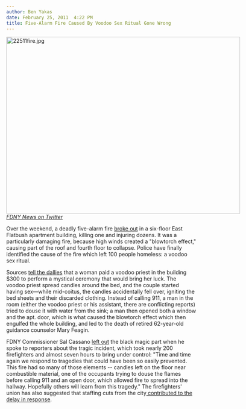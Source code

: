 ```yaml
---
author: Ben Yakas
date: February 25, 2011  4:22 PM
title: Five-Alarm Fire Caused By Voodoo Sex Ritual Gone Wrong
---
```


<p><span class="mt-enclosure mt-enclosure-image" style="display: inline;"> </span></p><div class="image-none" style=" width:620px; "> <img alt="22511fire.jpg" src="https://web.archive.org/web/20110811072954im_/http://gothamist.com/attachments/byakas/22511fire.jpg" width="620" height="469"> <br> <i><a href="https://web.archive.org/web/20110811072954/http://twitter.com/FDNYNews">FDNY News on Twitter</a></i></div> <p></p>

<p>Over the weekend, a deadly five-alarm fire <a href="https://web.archive.org/web/20110811072954/http://gothamist.com/2011/02/20/high_winds_create_blowtorch_effect.php">broke out</a> in a six-floor East Flatbush apartment building, killing one and injuring dozens. It was a particularly damaging fire, because high winds created a &quot;blowtorch effect,&quot; causing part of the roof and fourth floor to collapse. Police have finally identified the cause of the fire which left 100 people homeless: a voodoo sex ritual.</p>

<p>Sources <a href="https://web.archive.org/web/20110811072954/http://www.nydailynews.com/ny_local/2011/02/25/2011-02-25_voodoo_candles_used_in_sex_ceremony_sparked_deadly_brooklyn_blaze_sources_say.html">tell the dallies</a> that a woman paid a voodoo priest in the building $300 to perform a mystical ceremony that would bring her luck. The voodoo priest spread candles around the bed, and the couple started having sex&#x2014;while mid-coitus, the candles accidentally fell over, igniting the bed sheets and their discarded clothing. Instead of calling 911, a man in the room (either the voodoo priest or his assistant, there are conflicting reports) tried to douse it with water from the sink; a man then opened both a window and the apt. door, which is what caused the blowtorch effect which then engulfed the whole building, and led to the death of retired 62-year-old guidance counselor Mary Feagin.</p>

<p>FDNY Commissioner Sal Cassano <a href="https://web.archive.org/web/20110811072954/http://www.nypost.com/p/news/local/brooklyn/five_alarm_brooklyn_fire_started_AC3IKEuikOyvLyMjN5wuPL">left out</a> the black magic part when he spoke to reporters about the tragic incident, which took nearly 200 firefighters and almost seven hours to bring under control: &quot;Time and time again we respond to tragedies that could have been so easily prevented. This fire had so many of those elements -- candles left on the floor near combustible material, one of the occupants trying to douse the flames before calling 911 and an open door, which allowed fire to spread into the hallway. Hopefully others will learn from this tragedy.&quot;  The firefighters&apos; union has also suggested that staffing cuts from the city<a href="https://web.archive.org/web/20110811072954/http://gothamist.com/2011/02/22/dispatch_error_delayed_response_to.php"> contributed to the delay in response</a>.</p>